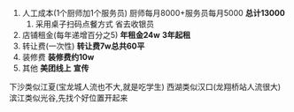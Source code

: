 1. 人工成本(1个厨师加1个服务员) 厨师每月8000+服务员每月5000  **总计13000**
	1. 采用桌子扫码点餐方式 省去收银员
2. 店铺租金(每年递增百分之5)     **年租金24w** **3年起租**
3. 转让费(一次性)    **转让费7w总共60平**
4. 装修费   **装修费约10w**
5. 其他   **美团线上**  **宣传**

下沙类似江夏(宝龙城人流也不大,就是吃学生)
西湖类似汉口(龙翔桥站人流很大)
滨江类似光谷,先找个好位置开起来





